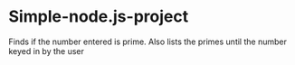 # Simple-node.js-project
Finds if the number entered is prime. Also lists the primes until the number keyed in by the user
